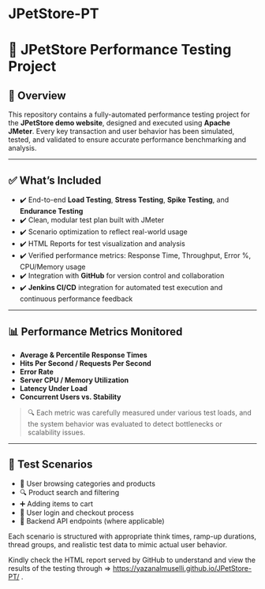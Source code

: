 # JPetStore-PT
# 🐾 JPetStore Performance Testing Project

## 🚀 Overview

This repository contains a fully-automated performance testing project for the **JPetStore demo website**, designed and executed using **Apache JMeter**. Every key transaction and user behavior has been simulated, tested, and validated to ensure accurate performance benchmarking and analysis.

---

## ✅ What’s Included

- ✔️ End-to-end **Load Testing**, **Stress Testing**, **Spike Testing**, and **Endurance Testing**
- ✔️ Clean, modular test plan built with JMeter
- ✔️ Scenario optimization to reflect real-world usage
- ✔️ HTML Reports for test visualization and analysis
- ✔️ Verified performance metrics: Response Time, Throughput, Error %, CPU/Memory usage
- ✔️ Integration with **GitHub** for version control and collaboration
- ✔️ **Jenkins CI/CD** integration for automated test execution and continuous performance feedback

---

## 📊 Performance Metrics Monitored

- **Average & Percentile Response Times**
- **Hits Per Second / Requests Per Second**
- **Error Rate**
- **Server CPU / Memory Utilization**
- **Latency Under Load**
- **Concurrent Users vs. Stability**

> 🔍 Each metric was carefully measured under various test loads, and the system behavior was evaluated to detect bottlenecks or scalability issues.

---

## 🎯 Test Scenarios

- 🛒 User browsing categories and products
- 🔍 Product search and filtering
- ➕ Adding items to cart
- 👤 User login and checkout process
- 🧪 Backend API endpoints (where applicable)

Each scenario is structured with appropriate think times, ramp-up durations, thread groups, and realistic test data to mimic actual user behavior.

Kindly check the HTML report served by GitHub to understand and view the results of the testing through => https://yazanalmuselli.github.io/JPetStore-PT/  .


